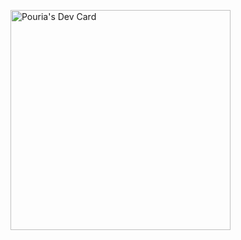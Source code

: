 <a href="https://app.daily.dev/pouria56"><img src="https://api.daily.dev/devcards/v2/3pQbqWAmlRyPRqU875zWX.png?type=wide&r=9lb" width="352" alt="Pouria's Dev Card"/></a>

<!--
**pouriamrt/pouriamrt** is a ✨ _special_ ✨ repository because its `README.md` (this file) appears on your GitHub profile.

Here are some ideas to get you started:

- 🔭 I’m currently working on ...
- 🌱 I’m currently learning ...
- 👯 I’m looking to collaborate on ...
- 🤔 I’m looking for help with ...
- 💬 Ask me about ...
- 📫 How to reach me: ...
- 😄 Pronouns: ...
- ⚡ Fun fact: ...
-->
